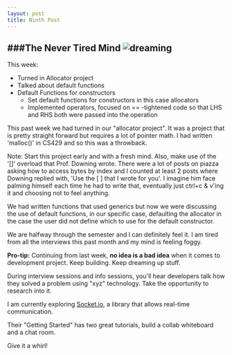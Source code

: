 ```yaml
---
layout: post
title: Ninth Post
---
```


###The Never Tired Mind
![dreaming](http://imgs.xkcd.com/comics/career.png)
-----------------------
This week:

 - Turned in Allocator project
 - Talked about default functions
  - Default Functions for constructors
	- Set default functions for constructors in this case allocators
	- Implemented operators, focused on ==
	 -tightened code so that LHS and RHS both were passed into the operation


This past week we had turned in our "allocator project". It was a project that is pretty straight forward but requires a lot of pointer math.
I had written 'malloc()' in  CS429 and so this was a throwback.

Note: Start this project early and with a fresh mind. Also, make use of the '[]' overload that Prof. Downing wrote. There were a lot of posts on piazza asking how to access bytes by index and I counted at least 2 posts where Downing replied with, 'Use the [  ] that I wrote for you'. I imagine him face palming himself each time he had to write that, eventually just ctrl+c & v'ing it and choosing not to feel anything.

We had written functions that used generics but now we were discussing the use of default functions, in our specific case, defaulting
the allocator in the case the user did not define which to use for the default constructor.

We are halfway through the semester and I can definitely feel it.
I am tired from all the interviews this past month and my mind is feeling foggy.


<b>Pro-tip:</b>
Continuing from last week, <b>no idea is a bad idea</b> when it comes to development project. Keep building. Keep dreaming up stuff.

During interview sessions and info sessions, you'll hear developers talk how they solved a problem using "xyz" technology.
Take the opportunity to research into it.

I am currently exploring [Socket.io](http://socket.io/), a library that allows real-time communication.

Their "Getting Started" has two great tutorials, build a collab whiteboard and a chat room.

Give it a whirl!

